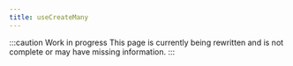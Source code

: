 ```yaml
---
title: useCreateMany
---
```


:::caution Work in progress
This page is currently being rewritten and is not complete or may have missing information.
:::